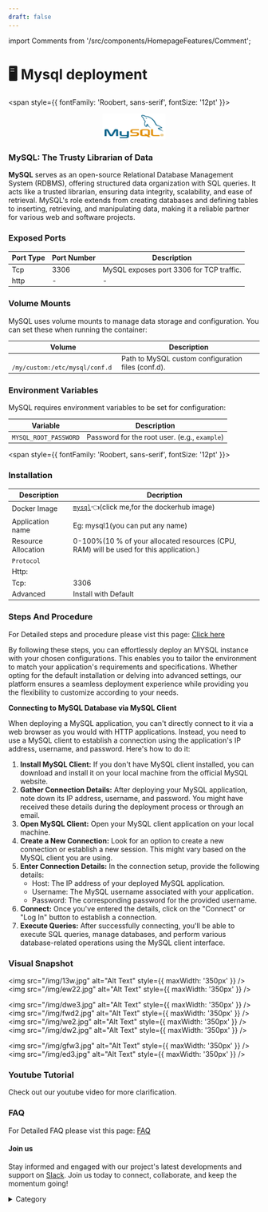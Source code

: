 ```yaml
---
draft: false
---
```

import Comments from '/src/components/HomepageFeatures/Comment';




# 🖥 Mysql deployment

<span style={{ fontFamily: 'Roobert, sans-serif', fontSize: '12pt' }}>

<p align="center">
  <img src="/img/kkkw.jpg" alt="Alt Text" width="25%"/>
</p> 

### MySQL: The Trusty Librarian of Data

**MySQL** serves as an open-source Relational Database Management System (RDBMS), offering structured data organization with SQL queries. It acts like a trusted librarian, ensuring data integrity, scalability, and ease of retrieval. MySQL's role extends from creating databases and defining tables to inserting, retrieving, and manipulating data, making it a reliable partner for various web and software projects.

### Exposed Ports

| Port Type | Port Number | Description                              |
| --------- | ----------- | ---------------------------------------- |
| Tcp       | 3306        | MySQL exposes port 3306 for TCP traffic. |
| http       | -           | -             |
### Volume Mounts

MySQL uses volume mounts to manage data storage and configuration. You can set these when running the container:

| Volume                      | Description                                              |
| --------------------------- | -------------------------------------------------------- |
| ` /my/custom:/etc/mysql/conf.d`                | Path to MySQL custom configuration files (conf.d).       |

### Environment Variables

MySQL requires environment variables to be set for configuration:

| Variable                | Description                                      |
| ----------------------- | ------------------------------------------------ |
| `MYSQL_ROOT_PASSWORD`   | Password for the root user. (e.g., `example`)     |



</span>


<span style={{ fontFamily: 'Roobert, sans-serif', fontSize: '12pt' }}>

### Installation&#x20;



|  Description          | Decription                                                                                                               | 
| --------------------- | ------                                                                                                                   | 
| Docker Image          |   [`mysql`](https://hub.docker.com/\_/mysql)👈(click me,for the dockerhub image)                                   |
| Application name      |  Eg: mysql1(you can put any name)                                                                                        | 
| Resource Allocation   |  0-100%(10 % of your allocated resources (CPU, RAM) will be used for this application.)                                  | 
| `Protocol`            |                                                                                                                          | 
|  Http:                |                                                                                                                          |
|  Tcp:                 |    3306                                                                                                                  | 
|    Advanced           |    Install with Default                                                                                                  |
                                                                     

### Steps And Procedure

For Detailed steps and procedure please vist this page: [Click here](https://techscaleinfinite.github.io/introduction/cloud-float/Steps%20and%20procedure)



By following these steps, you can effortlessly deploy an MYSQL instance with your chosen configurations. This enables you to tailor the environment to match your application's requirements and specifications. Whether opting for the default installation or delving into advanced settings, our platform ensures a seamless deployment experience while providing you the flexibility to customize according to your needs.

**Connecting to MySQL Database via MySQL Client**

When deploying a MySQL application, you can't directly connect to it via a web browser as you would with HTTP applications. Instead, you need to use a MySQL client to establish a connection using the application's IP address, username, and password. Here's how to do it:

1. **Install MySQL Client:** If you don't have MySQL client installed, you can download and install it on your local machine from the official MySQL website.
2. **Gather Connection Details:** After deploying your MySQL application, note down its IP address, username, and password. You might have received these details during the deployment process or through an email.
3. **Open MySQL Client:** Open your MySQL client application on your local machine.
4. **Create a New Connection:** Look for an option to create a new connection or establish a new session. This might vary based on the MySQL client you are using.
5. **Enter Connection Details:** In the connection setup, provide the following details:
   * Host: The IP address of your deployed MySQL application.
   * Username: The MySQL username associated with your application.
   * Password: The corresponding password for the provided username.
6. **Connect:** Once you've entered the details, click on the "Connect" or "Log In" button to establish a connection.
7. **Execute Queries:** After successfully connecting, you'll be able to execute SQL queries, manage databases, and perform various database-related operations using the MySQL client interface.

### Visual Snapshot

<img src="/img/13w.jpg" alt="Alt Text" style={{ maxWidth: '350px' }} /> <img src="/img/ew22.jpg" alt="Alt Text" style={{ maxWidth: '350px' }} />

<img src="/img/dwe3.jpg" alt="Alt Text" style={{ maxWidth: '350px' }} /> <img src="/img/fwd2.jpg" alt="Alt Text" style={{ maxWidth: '350px' }} /> <img src="/img/we2.jpg" alt="Alt Text" style={{ maxWidth: '350px' }} /> <img src="/img/dw2.jpg" alt="Alt Text" style={{ maxWidth: '350px' }} />

<img src="/img/gfw3.jpg" alt="Alt Text" style={{ maxWidth: '350px' }} /> <img src="/img/ed3.jpg" alt="Alt Text" style={{ maxWidth: '350px' }} />

### Youtube Tutorial&#x20;

Check out our youtube video for more clarification.



### FAQ

For Detailed FAQ please vist this page: [FAQ](https://techscaleinfinite.github.io/FAQ)
#### Join us

Stay informed and engaged with our project's latest developments and support on [Slack](https://app.slack.com/client/T04QS32JX6E/C04QKEWE146). Join us today to connect, collaborate, and keep the momentum going!&#x20;

<details>

<summary>Category</summary>

Kubernetes, cloud computing, DevOps, cloud services, hosting platform, container orchestration, cloud infrastructure, cloud deployment, cloud management, cloud technology, cloud solutions, database, mysql

</details>

</span>

<Comments />